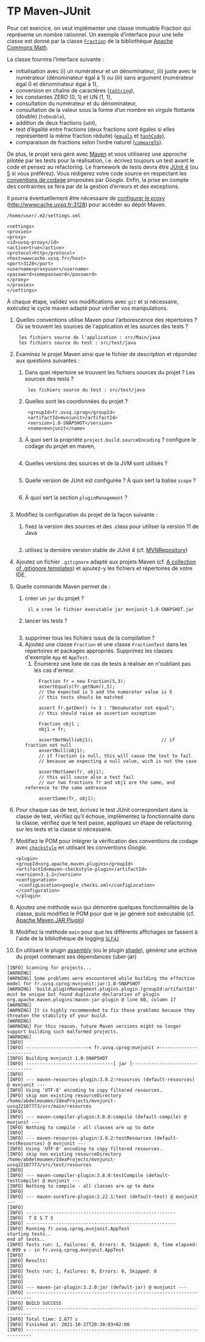 # TP Maven-JUnit

Pour cet exercice, on veut implémenter une classe immuable Fraction qui représente un nombre rationnel.
Un exemple d’interface pour une telle classe est donné par la classe [`Fraction`](https://commons.apache.org/proper/commons-math/javadocs/api-3.6.1/org/apache/commons/math3/fraction/Fraction.html) de la bibliothèque [Apache Commons Math](https://commons.apache.org/proper/commons-math/).

La classe fournira l’interface suivante :
*   initialisation avec (i) un numérateur et un dénominateur, (ii) juste avec le numérateur (dénominateur égal à 1) ou (iii) sans argument (numérateur égal 0 et dénominateur égal à 1),
*   conversion en chaîne de caractères ([`toString`](https://docs.oracle.com/en/java/javase/11/docs/api/java.base/java/lang/Object.html#toString())),
*   les constantes ZERO (0, 1) et UN (1, 1),
*   consultation du numérateur et du dénominateur,
*   consultation de la valeur sous la forme d’un nombre en virgule flottante (double) (`toDouble`),
*   addition de deux fractions (`add`),
*   test d’égalité entre fractions (deux fractions sont égales si elles représentent la même fraction réduite) ([`equals`](https://docs.oracle.com/en/java/javase/11/docs/api/java.base/java/lang/Object.html#equals(java.lang.Object)) et [`hashCode`](https://docs.oracle.com/en/java/javase/11/docs/api/java.base/java/lang/Object.html#hashCode())),
*   comparaison de fractions selon l’ordre naturel ([`compareTo`](https://docs.oracle.com/en/java/javase/11/docs/api/java.base/java/lang/Comparable.html)).

De plus, le projet sera géré avec [Maven](https://maven.apache.org/) et vous utiliserez une approche pilotée par les tests pour la réalisation, i.e. écrivez toujours un test avant le code et pensez au refactoring.
Le framework de tests devra être [JUnit 4](https://junit.org/junit4/) (ou [5](https://junit.org/junit5/) si vous préférez).
Vous rédigerez votre code source en respectant les [conventions de codage](https://google.github.io/styleguide/javaguide.html) proposées par _Google_.
Enfin, la prise en compte des contraintes se fera par de la gestion d’erreurs et des exceptions.


Il pourra éventuellement être nécessaire de [configurer le proxy](http://maven.apache.org/guides/mini/guide-proxies.html) (http://wwwcache.uvsq.fr:3128) pour accéder au dépôt Maven.
```
/home/user/.m2/settings.xml

<settings>
<proxies>
<proxy>
<id>uvsq-proxy</id>
<active>true</active>
<protocol>http</protocol>
<host>wwwcache.uvsq.fr</host>
<port>3128</port>
<username>proxyuser</username>
<password>somepassword</password>
</proxy>
</proxies>
</settings>
```
À chaque étape, validez vos modifications avec `git` et si nécessaire, exécutez le cycle maven adapté pour vérifier vos manipulations.

1. Quelles conventions utilise Maven pour l’arborescence des répertoires ?
    Où se trouvent les sources de l'application et les sources des tests ?
    ``` utilise le fichier pom.xml
     les fichiers source de l'application : src/Main/java
     les fichiers source du test : src/test/java
   ```
   
2. Examinez le projet Maven ainsi que le fichier de description et répondez aux questions suivantes :
    1. Dans quel répertoire se trouvent les fichiers sources du projet ? Les sources des tests ?
       ``` les fichiers source du projet : src/Main/java
        les fichiers source du test : src/test/java
       ```
       
    2. Quelles sont les coordonnées du projet ?
       ``` <modelVersion>4.0.0</modelVersion>
        <groupId>fr.uvsq.cprog</groupId>
        <artifactId>mvnjunit</artifactId>
        <version>1.0-SNAPSHOT</version>
        <name>mvnjunit</name>
       ```
    3. À quoi sert la propriété `project.build.sourceEncoding` ?
        configure le codage du projet en maven, 
        ``` dans notre project 'UTF-8' est specifie
       ```
    5. Quelles versions des sources et de la JVM sont utilisés ?
        ``` 1.7 7 jvm
       ```
    6. Quelle version de JUnit est configurée ? À quoi sert la balise `scope` ?
       ```JUnit : 4.11
       ```
    7. À quoi sert la section `pluginManagement` ?
       ``` est un élément qui fait La gestion des plugins contient les éléments des plugins de la même manière
        ```
3. Modifiez la configuration du projet de la façon suivante :
    1. fixez la version des sources et des .class pour utiliser la version 11 de Java
       ``` <maven.compiler.source>1.11</maven.compiler.source>
       ```
    2. utilisez la dernière version stable de JUnit 4 (cf. [MVNRepository](https://mvnrepository.com/))
4. Ajoutez un fichier `.gitignore` adapté aux projets Maven (cf. [A collection of .gitignore templates](https://github.com/github/gitignore)) et ajoutez-y les fichiers et répertoires de votre IDE.
5. Quelle commande Maven permet de :
    1. créer un `jar` du projet ?
        ``` mvn package
         il a cree le fichier executable jar mvnjunit-1.0-SNAPSHOT.jar
       ```
    2. lancer les tests ?
        ``` en executant le AppTest.java
       ```
    3. supprimer tous les fichiers issus de la compilation ?
    4. Ajoutez une classe `Fraction` et une classe `FractionTest` dans les répertoires et packages appropriés.
        Supprimez les classes d'exemple `App` et `AppTest`.
       1. Énumérez une liste de cas de tests à réaliser en n'oubliant pas les cas d'erreur.
       ``` System.out.println("starting tests..");
            Fraction fr = new Fraction(5,3);
            assertEquals(fr.getNum(),5);
            // the expected is 5 and the numerator value is 5
            // this tests shouls be matched

            assert fr.getDen() != 3 : "Denumurator not equal";
            // this should raise an assertion exception
   
            Fraction obj1 ;
            obj1 = fr;

            assertNotNull(obj1);                         // if fraction not null
            assertNull(obj1);
            // if fraction is null, this will cause the test to fail
            // because we expecting a null value, wich is not the case

            assertNotSame(fr, obj1);
            // this will cause also a test fail
            // our two fractions fr and obj1 are the same, and reference to the same addresse

            assertSame(fr, obj1);
       ```
6. Pour chaque cas de test, écrivez le test JUnit correspondant dans la classe de test, vérifiez qu’il échoue,
implémentez la fonctionnalité dans la classe, vérifiez que le test passe, appliquez un étape de refactoring sur les tests et la classe si nécessaire.
7. Modifiez le POM pour intégrer la vérification des conventions de codage avec [`checkstyle`](http://maven.apache.org/plugins/maven-checkstyle-plugin/) en utilisant les conventions _Google_.
   ```
   <plugin>
   <groupId>org.apache.maven.plugins</groupId>
   <artifactId>maven-checkstyle-plugin</artifactId>
   <version>3.1.2</version>
   <configuration>
    <configLocation>google_checks.xml</configLocation>
   </configuration>
   </plugin>
    ```
8. Ajoutez une méthode `main` qui démontre quelques fonctionnalités de la classe, puis modifiez le POM pour que le jar généré soit exécutable (cf. [Apache Maven JAR Plugin](https://maven.apache.org/plugins/maven-jar-plugin/index.html))
9. Modifiez la méthode `main` pour que les différents affichages se fassent à l'aide de la bibliothèque de logging [`SLF4J`](http://www.slf4j.org/)
10. En utilisant le plugin [assembly](https://maven.apache.org/plugins/maven-assembly-plugin/) (ou le plugin [shade](https://maven.apache.org/plugins/maven-shade-plugin/)), générez une archive du projet contenant ses dépendances (uber-jar)


```
[INFO] Scanning for projects...
[WARNING] 
[WARNING] Some problems were encountered while building the effective model for fr.uvsq.cprog:mvnjunit:jar:1.0-SNAPSHOT
[WARNING] 'build.pluginManagement.plugins.plugin.(groupId:artifactId)' must be unique but found duplicate declaration of plugin org.apache.maven.plugins:maven-jar-plugin @ line 80, column 17
[WARNING] 
[WARNING] It is highly recommended to fix these problems because they threaten the stability of your build.
[WARNING] 
[WARNING] For this reason, future Maven versions might no longer support building such malformed projects.
[WARNING] 
[INFO] 
[INFO] -----------------------< fr.uvsq.cprog:mvnjunit >-----------------------
[INFO] Building mvnjunit 1.0-SNAPSHOT
[INFO] --------------------------------[ jar ]---------------------------------
[INFO] 
[INFO] --- maven-resources-plugin:3.0.2:resources (default-resources) @ mvnjunit ---
[INFO] Using 'UTF-8' encoding to copy filtered resources.
[INFO] skip non existing resourceDirectory /home/abdelmoumen/IdeaProjects/mvnjunit-uvsq22107773/src/main/resources
[INFO] 
[INFO] --- maven-compiler-plugin:3.8.0:compile (default-compile) @ mvnjunit ---
[INFO] Nothing to compile - all classes are up to date
[INFO] 
[INFO] --- maven-resources-plugin:3.0.2:testResources (default-testResources) @ mvnjunit ---
[INFO] Using 'UTF-8' encoding to copy filtered resources.
[INFO] skip non existing resourceDirectory /home/abdelmoumen/IdeaProjects/mvnjunit-uvsq22107773/src/test/resources
[INFO] 
[INFO] --- maven-compiler-plugin:3.8.0:testCompile (default-testCompile) @ mvnjunit ---
[INFO] Nothing to compile - all classes are up to date
[INFO] 
[INFO] --- maven-surefire-plugin:2.22.1:test (default-test) @ mvnjunit ---
[INFO] 
[INFO] -------------------------------------------------------
[INFO]  T E S T S
[INFO] -------------------------------------------------------
[INFO] Running fr.uvsq.cprog.mvnjunit.AppTest
starting tests..
end of tests..
[INFO] Tests run: 1, Failures: 0, Errors: 0, Skipped: 0, Time elapsed: 0.099 s - in fr.uvsq.cprog.mvnjunit.AppTest
[INFO] 
[INFO] Results:
[INFO] 
[INFO] Tests run: 1, Failures: 0, Errors: 0, Skipped: 0
[INFO] 
[INFO] 
[INFO] --- maven-jar-plugin:3.2.0:jar (default-jar) @ mvnjunit ---
[INFO] ------------------------------------------------------------------------
[INFO] BUILD SUCCESS
[INFO] ------------------------------------------------------------------------
[INFO] Total time: 2.677 s
[INFO] Finished at: 2021-10-27T20:39:03+02:00
[INFO] ------------------------------------------------------------------------
```
